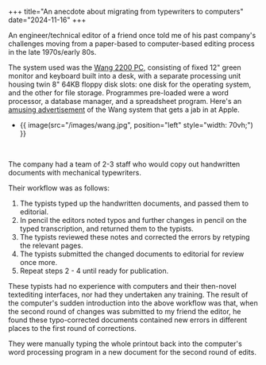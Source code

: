 +++
title="An anecdote about migrating from typewriters to computers"
date="2024-11-16"
+++

An engineer/technical editor of a friend once told me of his past company's challenges moving from a paper-based to computer-based editing process in the late 1970s/early 80s.  

The system used was the [Wang 2200 PC](https://www.wang2200.org/), consisting of fixed 12" green monitor and keyboard built into a desk, with a separate processing unit housing twin 8" 64KB floppy disk slots: one disk for the operating system, and the other for file storage. Programmes pre-loaded were a word processor, a database manager, and a spreadsheet program.  Here's an [amusing advertisement](https://www.youtube.com/watch?v=SAyFP_4EvI8) of the Wang system that gets a jab in at Apple.  


- {{ image(src="/images/wang.jpg", position="left" style="width: 70vh;") }}
<br>


The company had a team of 2-3 staff who would copy out handwritten documents with mechanical typewriters.   

Their workflow was as follows:  

1. The typists typed up the handwritten documents, and passed them to editorial.  
2. In pencil the editors noted typos and further changes in pencil on the typed transcription, and returned them to the typists. 
3. The typists reviewed these notes and corrected the errors by retyping the relevant pages.
4. The typists submitted the changed documents to editorial for review once more.
5. Repeat steps 2 - 4 until ready for publication.  

These typists had no experience with computers and their then-novel textediting interfaces, nor had they undertaken any training. The result of the computer's sudden introduction into the above workflow was that, when the second round of changes was submitted to my friend the editor, he found these typo-corrected documents contained new errors in different places to the first round of corrections.  

They were manually typing the whole printout back into the computer's word processing program in a new document for the second round of edits.  
